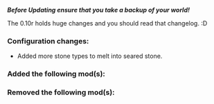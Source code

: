 ***Before Updating ensure that you take a backup of your world!***

The 0.10r holds huge changes and you should read that changelog. :D

### **__Configuration changes:__**
* Added more stone types to melt into seared stone.

### **__Added the following mod(s):__**

### **__Removed the following mod(s):__**